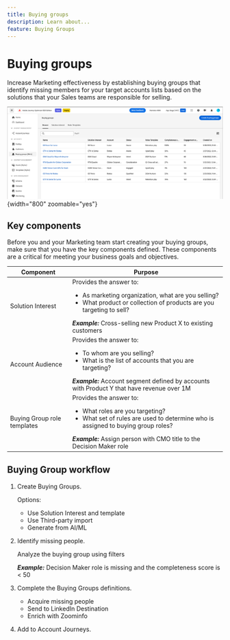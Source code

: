 ```yaml
---
title: Buying groups
description: Learn about...
feature: Buying Groups
---
```


# Buying groups

Increase Marketing effectiveness by establishing buying groups that identify missing members for your target accounts lists based on the solutions that your Sales teams are responsible for selling. 

![Buying group browse page](assets/buying-groups-browse.png){width="800" zoomable="yes"}

## Key components

Before you and your Marketing team start creating your buying groups, make sure that you have the key components defined. These components are a critical for meeting your business goals and objectives.

| Component | Purpose |
| --------- | ------- |
| Solution Interest | Provides the answer to: <ul><li>As marketing organization, what are you selling?</li><li>What product or collection of products are you targeting to sell?</li></ul>  **_Example:_** Cross-selling new Product X to existing customers|
| Account Audience | Provides the answer to: <ul><li>To whom are you selling?</li><li>What is the list of accounts that you are targeting?</li></ul> **_Example:_** Account segment defined by accounts with Product Y that have revenue over 1M|
| Buying Group role templates |  Provides the answer to: <ul><li>What roles are you targeting?</li><li>What set of rules are used to determine who is assigned to buying group roles?</li></ul>  **_Example:_** Assign person with CMO title to the Decision Maker role |

## Buying Group workflow

1. Create Buying Groups.

   Options:
   * Use Solution Interest and template
   * Use Third-party import
   * Generate from AI/ML

1. Identify missing people.

   Analyze the buying group using filters
   
   **_Example:_** Decision Maker role is missing and the completeness score is < 50

1. Complete the Buying Groups definitions.

   * Acquire missing people
   * Send to LinkedIn Destination
   * Enrich with Zoominfo

1. Add to Account Journeys.

